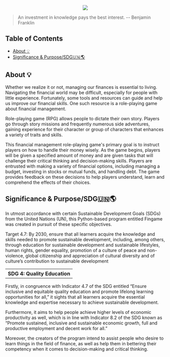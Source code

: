 
<p align="center">
  <img src="https://media.discordapp.net/attachments/767703443141427237/1090272876973785128/fingame_logo.png"/>
  
> An investment in knowledge pays the best interest.
> -- Benjamin Franklin <br>
 
## Table of Contents	
- [About 💡](#about---)
- [Significance & Purpose/SDG🇺🇳🌎](#significance---purpose-sdg------)
	
 ## About 💡
  <p> 	Whether we realize it or not, managing our finances is essential to living. Navigating the financial world may be difficult, especially for people with little experience. Fortunately, some tools and resources can guide and help us improve our financial skills. One such resource is a role-playing game about financial management. </p>
	<p> Role-playing game (RPG) allows people to dictate their own story. Players go through story missions and frequently numerous side adventures, gaining experience for their character or group of characters that enhances a variety of traits and skills. </p>
  
   <p> This financial management role-playing game's primary goal is to instruct players on how to handle their money wisely. As the game begins, players will be given a specified amount of money and are given tasks that will challenge their critical thinking and decision-making skills. Players are entrusted with making a variety of financial options, including managing a budget, investing in stocks or mutual funds, and handling debt. The game provides feedback on these decisions to help players understand, learn and comprehend the effects of their choices. </p>

  
 ## Significance & Purpose/SDG🇺🇳🌎


<p> In utmost accordance with certain Sustainable Development Goals (SDGs) from the United Nations (UN), this Python-based program entitled Fingame was created in pursuit of these specific objectives. </p> 

<table>
	<tr>
		<th>SDG 4: Quality Education</th>
		<p>Target 4.7: By 2030, ensure that all learners acquire the knowledge and skills needed to promote sustainable development, including, among others, through education for sustainable development and sustainable lifestyles, human rights, gender equality, promotion of a culture of peace and non-violence, global citizenship and appreciation of cultural diversity and of culture’s contribution to sustainable development </p>
	</tr>
</table>

<p> Firstly, in congruence with Indicator 4.7 of the SDG entitled “Ensure inclusive and equitable quality education and promote lifelong learning opportunities for all,” it sights that all learners acquire the essential knowledge and expertise necessary to achieve sustainable development. </p>


<p> Furthermore, it aims to help people achieve higher levels of economic productivity as well, which is in line with Indicator 8.2 of the SDG known as “Promote sustained, inclusive and sustainable economic growth, full and productive employment and decent work for all.” </p>

<p> Moreover, the creators of the program intend to assist people who desire to learn things in the field of finance, as well as help them in bettering their competency when it comes to decision-making and critical thinking. </p>
